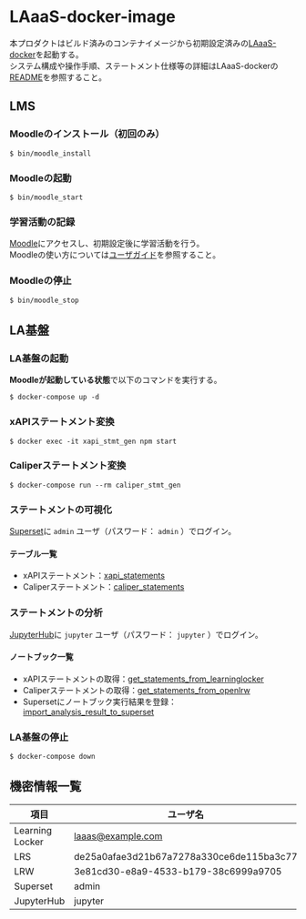 # LAaaS-docker-image
本プロダクトはビルド済みのコンテナイメージから初期設定済みの[LAaaS-docker](https://github.com/RCOSDP/LAaaS-docker)を起動する。  
システム構成や操作手順、ステートメント仕様等の詳細はLAaaS-dockerの[README](https://github.com/RCOSDP/LAaaS-docker/blob/master/README.adoc)を参照すること。

## LMS
### Moodleのインストール（初回のみ）

```
$ bin/moodle_install
```

### Moodleの起動

```
$ bin/moodle_start
```

### 学習活動の記録
[Moodle](http://localhost:8000)にアクセスし、初期設定後に学習活動を行う。  
Moodleの使い方については[ユーザガイド](https://docs.moodle.org/34/en/Main_page)を参照すること。

### Moodleの停止

```
$ bin/moodle_stop
```

## LA基盤
### LA基盤の起動
**Moodleが起動している状態**で以下のコマンドを実行する。

```
$ docker-compose up -d
```

### xAPIステートメント変換

```
$ docker exec -it xapi_stmt_gen npm start
```

### Caliperステートメント変換

```
$ docker-compose run --rm caliper_stmt_gen
```

### ステートメントの可視化

[Superset](http://localhost:8088)に `admin` ユーザ（パスワード： `admin` ）でログイン。

#### テーブル一覧

* xAPIステートメント：[xapi_statements](http://localhost:8088/superset/explore/table/1/)
* Caliperステートメント：[caliper_statements](http://localhost:8088/superset/explore/table/2/)

### ステートメントの分析

[JupyterHub](http://localhost:8001)に `jupyter` ユーザ（パスワード： `jupyter` ）でログイン。

#### ノートブック一覧

* xAPIステートメントの取得：[get_statements_from_learninglocker](http://localhost:8001/user/jupyter/notebooks/get_statements_from_learninglocker.ipynb)
* Caliperステートメントの取得：[get_statements_from_openlrw](http://localhost:8001/user/jupyter/notebooks/get_statements_from_openlrw.ipynb)
* Supersetにノートブック実行結果を登録：[import_analysis_result_to_superset](http://localhost:8001/user/jupyter/notebooks/import_analysis_result_to_superset.ipynb)

### LA基盤の停止

```
$ docker-compose down
```

## 機密情報一覧

|項目|ユーザ名|パスワード|
|----|----|----|
|Learning Locker|laaas@example.com|hoh3ohT4|
|LRS|de25a0afae3d21b67a7278a330ce6de115ba3c77|42df984faf8f4ed457be5a85477df23a9e3cc62e|
|LRW|3e81cd30-e8a9-4533-b179-38c6999a9705|573e833f-a3ac-490f-815a-0d3bc7dd9f76|
|Superset|admin|admin|
|JupyterHub|jupyter|jupyter|
